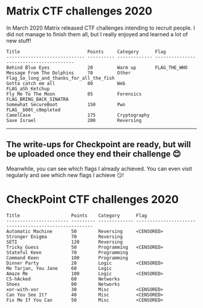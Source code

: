# Matrix CTF challenges 2020
In March 2020 Matrix released CTF challenges intending to recruit people. I did not manage to finish them all, but I really enjoyed and learned a lot of new stuff!  
```
Title                         Points     Category      Flag
----------------------------- ---------- ------------- ----------------------------------------
Behind Blue Eyes              20         Warm up       FLAG_THE_WHO
Message From The Dolphins     70         Other         Flag_So_long_and_thanks_for_all_the_fish
Gotta catch em all            80         Web           FLAG_aSh_Ketchup
Fly Me To The Moon            85         Forensics     FLAG_BRING_BACK_SINATRA
Somewhat SecureBoot           150        Pwn           FLAG__b00t_c0mpleted
CamelCase                     175        Cryptography  
Save Israel                   200        Reversing
```

---

## __The write-ups for Checkpoint are ready, but will be uploaded once they end their challenge :blush:__  
Meanwhile, you can see which flags I already achieved. You can even visit regularly and see which new flags I achieve :smirk:!

# CheckPoint CTF challenges 2020  
```
Title                   Points    Category      Flag
----------------------- --------- ------------- ------------------------------------------------------
Automatic Machine       50        Reversing     <CENSORED>
Stronger Enigma         70        Reversing     
SETI                    120       Reversing       
Tricky Guess            50        Programming   <CENSORED>
Stateful Keen           70        Programming   
Command Keen            100       Programming   
Dinner Party            20        Logic         <CENSORED>
Me Tarjan, You Jane     60        Logic         
Amaze Me                100       Logic         <CENSORED>
CS-hAcked               60        Networks     
Shoes                   80        Networks     
xor-with-xor            30        Misc          <CENSORED>
Can You See It?         40        Misc          <CENSORED>
Fix Me If You Can       50        Misc          <CENSORED>
```

